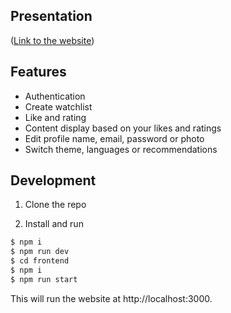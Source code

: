 ## Presentation
([Link to the website](https://umtappo-d6u1.onrender.com/Home))

## Features

* Authentication
* Create watchlist
* Like and rating
* Content display based on your likes and ratings
* Edit profile name, email, password or photo
* Switch theme, languages or recommendations

## Development

1. Clone the repo

2. Install and run

```sh
$ npm i
$ npm run dev
$ cd frontend
$ npm i
$ npm run start
```
This will run the website at http://localhost:3000.
